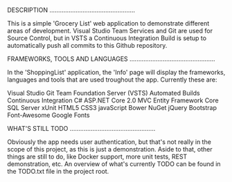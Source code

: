 DESCRIPTION
.................................................

This is a simple 'Grocery List' web application to demonstrate different areas of development. 
Visual Studio Team Services and Git are used for Source Control, but in VSTS a Continuous Integration Build is setup to automatically push all commits to this Github repository.


FRAMEWORKS, TOOLS AND LANGUAGES
.................................................

In the 'ShoppingList' application, the 'Info' page will display the frameworks, languages and tools that are used troughout the app. 
Currently these are:

Visual Studio
Git
Team Foundation Server (VSTS)
Automated Builds
Continuous Integration
C#
ASP.NET Core 2.0
MVC
Entity Framework Core
SQL Server
xUnit
HTML5
CSS3
javaScript
Bower
NuGet
jQuery
Bootstrap
Font-Awesome
Google Fonts


WHAT'S STILL TODO
.................................................

Obviously the app needs user authentication, but that's not really in the scope of this project, as this is just a demonstration.
Aside to that, other things are still to do, like Docker support, more unit tests, REST demonstration, etc. An overview of what's currently TODO can be found in the TODO.txt file in the project root.
